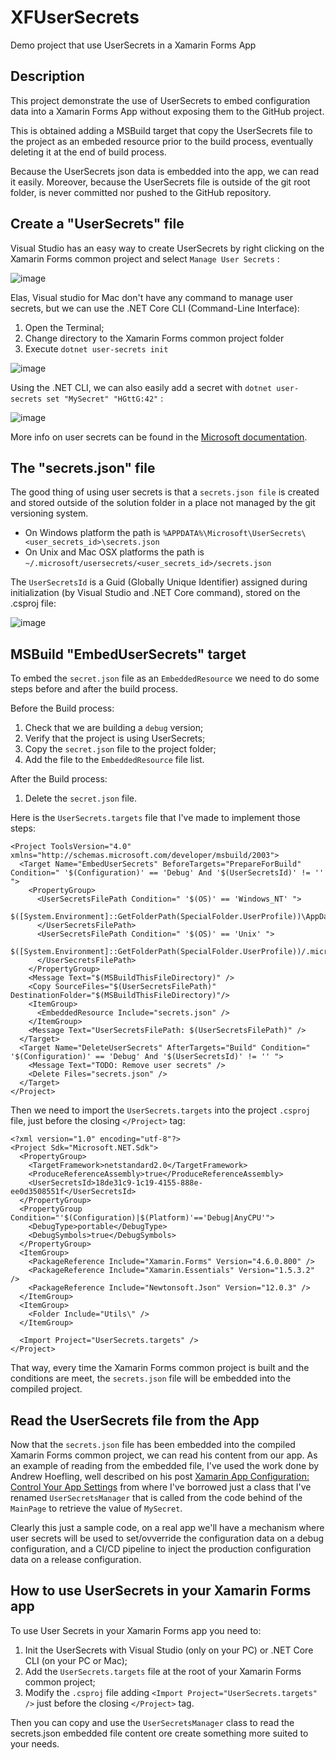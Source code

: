 # XFUserSecrets
Demo project that use UserSecrets in a Xamarin Forms App

## Description
This project demonstrate the use of UserSecrets to embed configuration data into a Xamarin Forms App without exposing them to the GitHub project.

This is obtained adding a MSBuild target that copy the UserSecrets file to the project as an embeded resource prior to the build process, eventually deleting it at the end of build process.

Because the UserSecrets json data is embedded into the app, we can read it easily.
Moreover, because the UserSecrets file is outside of the git root folder, is never committed nor pushed to the GitHub repository.

## Create a "UserSecrets" file
Visual Studio has an easy way to create UserSecrets by right clicking on the Xamarin Forms common project and select `Manage User Secrets` :

![image](https://user-images.githubusercontent.com/139274/83561767-ae486680-a518-11ea-8026-ad88f2626287.png)

Elas, Visual studio for Mac don't have any command to manage user secrets, but we can use the .NET Core CLI (Command-Line Interface):
1) Open the Terminal;
2) Change directory to the Xamarin Forms common project folder
3) Execute `dotnet user-secrets init`

![image](https://user-images.githubusercontent.com/139274/83564726-7db6fb80-a51d-11ea-8c86-15da347bd0b3.png)

Using the .NET CLI, we can also easily add a secret with `dotnet user-secrets set "MySecret" "HGttG:42"` :

![image](https://user-images.githubusercontent.com/139274/83570046-b0fd8880-a525-11ea-8c98-faae91840fdc.png)

More info on user secrets can be found in the [Microsoft documentation](https://docs.microsoft.com/en-us/aspnet/core/security/app-secrets?view=aspnetcore-3.1).

## The "secrets.json" file

The good thing of using user secrets is that a `secrets.json file` is created and stored outside of the solution folder in a place not managed by the git versioning system.
- On Windows platform the path is `%APPDATA%\Microsoft\UserSecrets\<user_secrets_id>\secrets.json`
- On Unix and Mac OSX platforms the path is `~/.microsoft/usersecrets/<user_secrets_id>/secrets.json`

The `UserSecretsId` is a Guid (Globally Unique Identifier) assigned during initialization (by Visual Studio and .NET Core command), stored on the .csproj file:

![image](https://user-images.githubusercontent.com/139274/83566339-236b6a00-a520-11ea-855a-d0648e953b80.png)

## MSBuild "EmbedUserSecrets" target

To embed the `secret.json` file as an `EmbeddedResource` we need to do some steps before and after the build process.

Before the Build process:
1) Check that we are building a `debug` version;
2) Verify that the project is using UserSecrets;
3) Copy the `secret.json` file to the project folder;
4) Add the file to the `EmbeddedResource` file list.

After the Build process:
1) Delete the `secret.json` file.

Here is the `UserSecrets.targets` file that I've made to implement those steps:

```
<Project ToolsVersion="4.0" xmlns="http://schemas.microsoft.com/developer/msbuild/2003">
  <Target Name="EmbedUserSecrets" BeforeTargets="PrepareForBuild" Condition=" '$(Configuration)' == 'Debug' And '$(UserSecretsId)' != '' ">
    <PropertyGroup>
      <UserSecretsFilePath Condition=" '$(OS)' == 'Windows_NT' ">
        $([System.Environment]::GetFolderPath(SpecialFolder.UserProfile))\AppData\Roaming\Microsoft\UserSecrets\$(UserSecretsId)\secrets.json
      </UserSecretsFilePath>   
      <UserSecretsFilePath Condition=" '$(OS)' == 'Unix' ">
        $([System.Environment]::GetFolderPath(SpecialFolder.UserProfile))/.microsoft/usersecrets/$(UserSecretsId)/secrets.json
      </UserSecretsFilePath>
    </PropertyGroup>
    <Message Text="$(MSBuildThisFileDirectory)" />
    <Copy SourceFiles="$(UserSecretsFilePath)" DestinationFolder="$(MSBuildThisFileDirectory)"/>
    <ItemGroup>
      <EmbeddedResource Include="secrets.json" />
    </ItemGroup>
    <Message Text="UserSecretsFilePath: $(UserSecretsFilePath)" />
  </Target>
  <Target Name="DeleteUserSecrets" AfterTargets="Build" Condition=" '$(Configuration)' == 'Debug' And '$(UserSecretsId)' != '' ">
    <Message Text="TODO: Remove user secrets" />
    <Delete Files="secrets.json" />
  </Target>
</Project>
```

Then we need to import the `UserSecrets.targets` into the project `.csproj` file, just before the closing `</Project>` tag:

```
<?xml version="1.0" encoding="utf-8"?>
<Project Sdk="Microsoft.NET.Sdk">
  <PropertyGroup>
    <TargetFramework>netstandard2.0</TargetFramework>
    <ProduceReferenceAssembly>true</ProduceReferenceAssembly>
    <UserSecretsId>18de31c9-1c19-4155-888e-ee0d3508551f</UserSecretsId>
  </PropertyGroup>
  <PropertyGroup Condition="'$(Configuration)|$(Platform)'=='Debug|AnyCPU'">
    <DebugType>portable</DebugType>
    <DebugSymbols>true</DebugSymbols>
  </PropertyGroup>
  <ItemGroup>
    <PackageReference Include="Xamarin.Forms" Version="4.6.0.800" />
    <PackageReference Include="Xamarin.Essentials" Version="1.5.3.2" />
    <PackageReference Include="Newtonsoft.Json" Version="12.0.3" />
  </ItemGroup>
  <ItemGroup>
    <Folder Include="Utils\" />
  </ItemGroup>
    
  <Import Project="UserSecrets.targets" />
</Project>
```

That way, every time the Xamarin Forms common project is built and the conditions are meet, the `secrets.json` file will be embedded into the compiled project.

## Read the UserSecrets file from the App
Now that the `secrets.json` file has been embedded into the compiled Xamarin Forms common project, we can read his content from our app. As an example of reading from the embedded file, I've used the work done by Andrew Hoefling, well described on his post [Xamarin App Configuration: Control Your App Settings](https://www.andrewhoefling.com/Blog/Post/xamarin-app-configuration-control-your-app-settings) from where I've borrowed just a class that I've renamed `UserSecretsManager` that is called from the code behind of the `MainPage` to retrieve the value of `MySecret`.

Clearly this just a sample code, on a real app we'll have a mechanism where user secrets will be used to set/ovverride the configuration data on a debug configuration, and a CI/CD pipeline to inject the production configuration data on a release configuration.

## How to use UserSecrets in your Xamarin Forms app

To use User Secrets in your Xamarin Forms app you need to:

1) Init the UserSecrets with Visual Studio (only on your PC) or .NET Core CLI (on your PC or Mac);
2) Add the `UserSecrets.targets` file at the root of your Xamarin Forms common project;
3) Modify the `.csproj` file adding `<Import Project="UserSecrets.targets" />` just before the closing `</Project>` tag.

Then you can copy and use the `UserSecretsManager` class to read the secrets.json embedded file content ore create something more suited to your needs.
